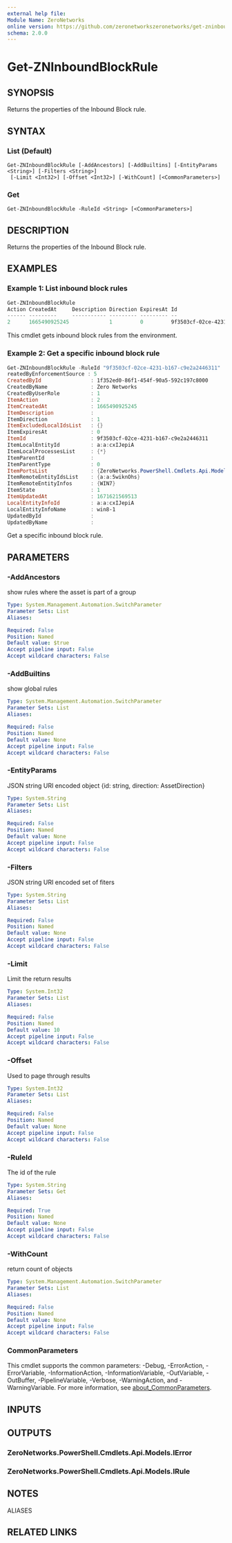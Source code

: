 ```yaml
---
external help file:
Module Name: ZeroNetworks
online version: https://github.com/zeronetworkszeronetworks/get-zninboundblockrule
schema: 2.0.0
---
```


# Get-ZNInboundBlockRule

## SYNOPSIS
Returns the properties of the Inbound Block rule.

## SYNTAX

### List (Default)
```
Get-ZNInboundBlockRule [-AddAncestors] [-AddBuiltins] [-EntityParams <String>] [-Filters <String>]
 [-Limit <Int32>] [-Offset <Int32>] [-WithCount] [<CommonParameters>]
```

### Get
```
Get-ZNInboundBlockRule -RuleId <String> [<CommonParameters>]
```

## DESCRIPTION
Returns the properties of the Inbound Block rule.

## EXAMPLES

### Example 1: List inbound block rules
```powershell
Get-ZNInboundBlockRule
Action CreatedAt     Description Direction ExpiresAt Id                                   LocalEntityId LocalProcessesList ParentId ParentType RemoteEntityIdsList State UpdatedAt
------ ---------     ----------- --------- --------- --                                   ------------- ------------------ -------- ---------- ------------------- ----- ---------
2      1665490925245             1         0         9f3503cf-02ce-4231-b167-c9e2a2446311 a:a:cxIJepiA  {*}                         0          {a:a:5wiknOhs}      1     
```

This cmdlet gets inbound block rules from the environment.

### Example 2: Get a specific inbound block rule
```powershell
Get-ZNInboundBlockRule -RuleId "9f3503cf-02ce-4231-b167-c9e2a2446311"
reatedByEnforcementSource : 5
CreatedById                : 1f352ed0-86f1-454f-90a5-592c197c8000
CreatedByName              : Zero Networks
CreatedByUserRole          : 1
ItemAction                 : 2
ItemCreatedAt              : 1665490925245
ItemDescription            : 
ItemDirection              : 1
ItemExcludedLocalIdsList   : {}
ItemExpiresAt              : 0
ItemId                     : 9f3503cf-02ce-4231-b167-c9e2a2446311
ItemLocalEntityId          : a:a:cxIJepiA
ItemLocalProcessesList     : {*}
ItemParentId               : 
ItemParentType             : 0
ItemPortsList              : {ZeroNetworks.PowerShell.Cmdlets.Api.Models.PortsListItem}
ItemRemoteEntityIdsList    : {a:a:5wiknOhs}
ItemRemoteEntityInfos      : {WIN7}
ItemState                  : 1
ItemUpdatedAt              : 1671621569513
LocalEntityInfoId          : a:a:cxIJepiA
LocalEntityInfoName        : win8-1
UpdatedById                : 
UpdatedByName              : 
```

Get a specific inbound block rule.

## PARAMETERS

### -AddAncestors
show rules where the asset is part of a group

```yaml
Type: System.Management.Automation.SwitchParameter
Parameter Sets: List
Aliases:

Required: False
Position: Named
Default value: $true
Accept pipeline input: False
Accept wildcard characters: False
```

### -AddBuiltins
show global rules

```yaml
Type: System.Management.Automation.SwitchParameter
Parameter Sets: List
Aliases:

Required: False
Position: Named
Default value: None
Accept pipeline input: False
Accept wildcard characters: False
```

### -EntityParams
JSON string URI encoded object {id: string, direction: AssetDirection}

```yaml
Type: System.String
Parameter Sets: List
Aliases:

Required: False
Position: Named
Default value: None
Accept pipeline input: False
Accept wildcard characters: False
```

### -Filters
JSON string URI encoded set of fiters

```yaml
Type: System.String
Parameter Sets: List
Aliases:

Required: False
Position: Named
Default value: None
Accept pipeline input: False
Accept wildcard characters: False
```

### -Limit
Limit the return results

```yaml
Type: System.Int32
Parameter Sets: List
Aliases:

Required: False
Position: Named
Default value: 10
Accept pipeline input: False
Accept wildcard characters: False
```

### -Offset
Used to page through results

```yaml
Type: System.Int32
Parameter Sets: List
Aliases:

Required: False
Position: Named
Default value: None
Accept pipeline input: False
Accept wildcard characters: False
```

### -RuleId
The id of the rule

```yaml
Type: System.String
Parameter Sets: Get
Aliases:

Required: True
Position: Named
Default value: None
Accept pipeline input: False
Accept wildcard characters: False
```

### -WithCount
return count of objects

```yaml
Type: System.Management.Automation.SwitchParameter
Parameter Sets: List
Aliases:

Required: False
Position: Named
Default value: None
Accept pipeline input: False
Accept wildcard characters: False
```

### CommonParameters
This cmdlet supports the common parameters: -Debug, -ErrorAction, -ErrorVariable, -InformationAction, -InformationVariable, -OutVariable, -OutBuffer, -PipelineVariable, -Verbose, -WarningAction, and -WarningVariable. For more information, see [about_CommonParameters](http://go.microsoft.com/fwlink/?LinkID=113216).

## INPUTS

## OUTPUTS

### ZeroNetworks.PowerShell.Cmdlets.Api.Models.IError

### ZeroNetworks.PowerShell.Cmdlets.Api.Models.IRule

## NOTES

ALIASES

## RELATED LINKS

